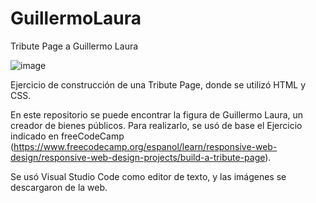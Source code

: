 # GuillermoLaura

Tribute Page a Guillermo Laura

![image](https://github.com/Superviviente/Laura/assets/134186682/61a08a96-4400-4a7a-bce9-6ef3caa9cd9b)

Ejercicio de construcción de una Tribute Page, donde se utilizó HTML y CSS.

En este repositorio se puede encontrar la figura de Guillermo Laura, un creador de bienes públicos.
Para realizarlo, se usó de base el Ejercicio indicado en freeCodeCamp (https://www.freecodecamp.org/espanol/learn/responsive-web-design/responsive-web-design-projects/build-a-tribute-page).

Se usó Visual Studio Code como editor de texto, y las imágenes se descargaron de la web.
